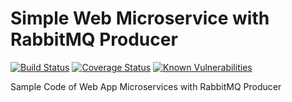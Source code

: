 # Simple Web Microservice with RabbitMQ Producer

[![Build Status](https://travis-ci.com/lmnzr/node-simple-microservice.svg?branch=development)](https://travis-ci.com/lmnzr/node-simple-microservice?branch=development)
[![Coverage Status](https://coveralls.io/repos/github/lmnzr/node-simple-microservice/badge.svg?branch=development)](https://coveralls.io/github/lmnzr/node-simple-microservice?branch=development)
[![Known Vulnerabilities](https://snyk.io/test/github/lmnzr/node-simple-microservice/badge.svg?branch=development)](https://snyk.io/test/github/lmnzr/node-simple-microservice)

Sample Code of Web App Microservices with RabbitMQ Producer
